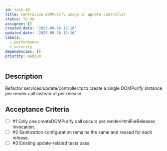 ```yaml
---
id: task-18
title: Centralize DOMPurify usage in update controller
status: To Do
assignee: []
created_date: '2025-09-16 12:10'
updated_date: '2025-09-16 12:16'
labels:
  - performance
  - security
dependencies: []
priority: medium
---
```


## Description

Refactor services/update/controller.ts to create a single DOMPurify instance per render call instead of per release.

## Acceptance Criteria
<!-- AC:BEGIN -->
- [ ] #1 Only one createDOMPurify call occurs per renderHtmlForReleases invocation.
- [ ] #2 Sanitization configuration remains the same and reused for each release.
- [ ] #3 Existing update-related tests pass.
<!-- AC:END -->
